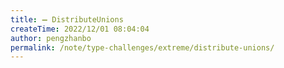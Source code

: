 ```yaml
---
title: ➖ DistributeUnions
createTime: 2022/12/01 08:04:04
author: pengzhanbo
permalink: /note/type-challenges/extreme/distribute-unions/
---
```

